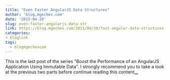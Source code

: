```yaml
---
title: "Even Faster AngularJS Data Structures"
author: 'blog.mgechev.com'
date: '2015-04-20'
slug: even-faster-angularjs-data-str
link: https://blog.mgechev.com/2015/04/20/fast-angular-data-structures-versionable/
categories:
- bloglink
tags:
  - blogmgechevcom
---
```


This is the last post of the series "Boost the Performance of an AngularJS Application Using Immutable Data". I strongly recommend you to take a look at the previous two parts before continue reading this content[... <i class="fas fa-external-link-alt"></i>](https://blog.mgechev.com/2015/04/20/fast-angular-data-structures-versionable/)

